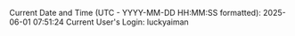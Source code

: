 Current Date and Time (UTC - YYYY-MM-DD HH:MM:SS formatted): 2025-06-01 07:51:24
Current User's Login: luckyaiman
